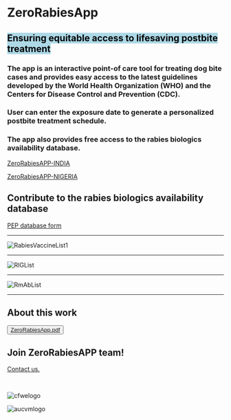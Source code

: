 # ZeroRabiesApp

## <mark style="background-color: lightblue"> Ensuring equitable access to lifesaving postbite treatment

### The app is an interactive point-of care tool for treating dog bite cases and provides easy access to the latest guidelines developed by the World Health Organization (WHO) and the Centers for Disease Control and Prevention (CDC).
### User can enter the exposure date to generate a personalized postbite treatment schedule.
### The app also provides free access to the rabies biologics availability database.

 <a href="https://anyadoc.shinyapps.io/ZeroRabiesINDIA/" target="_blank">ZeroRabiesAPP-INDIA</a>
 
 <a href="https://anyadoc.shinyapps.io/ZeroRabiesNigeria/" target="_blank">ZeroRabiesAPP-NIGERIA</a>
 
## Contribute to the rabies biologics availability database

<a href="https://anyadoc.shinyapps.io/ZeroRabiesPEP/" target="_blank">PEP database form</a>

---

![RabiesVaccineList1](https://github.com/user-attachments/assets/002c735f-9e5d-498c-b851-f606504cd7a5)

---

![RIGList](https://github.com/user-attachments/assets/eadea043-e38f-4669-8d1f-e4624d331790)

---

![RmAbList](https://github.com/user-attachments/assets/14fa297b-ca39-462e-b338-d14118217653)

---

## About this work

<button onclick="document.location='default.asp'">[ZeroRabiesApp.pdf](https://github.com/anyadoc/ZeroRabiesApp/files/13797024/ZeroRabiesApp.pdf)</button>

## Join ZeroRabiesAPP team!
<a href="mailto:abelsare@auburn.edu" title="Click to send an email">Contact us.</a>

<br>

![cfwelogo](https://github.com/anyadoc/ZeroRabiesAPP/assets/15696318/29bdc09b-5198-4866-a1ff-7a215705392e)

![aucvmlogo](https://github.com/user-attachments/assets/3e01241f-123d-4879-92b4-39c865beb3f5)

